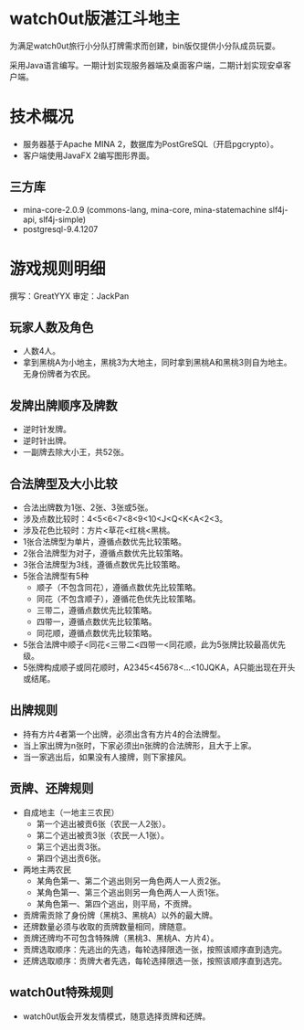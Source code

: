 # watch0ut版湛江斗地主

为满足watch0ut旅行小分队打牌需求而创建，bin版仅提供小分队成员玩耍。

采用Java语言编写。一期计划实现服务器端及桌面客户端，二期计划实现安卓客户端。

# 技术概况

- 服务器基于Apache MINA 2，数据库为PostGreSQL（开启pgcrypto）。
- 客户端使用JavaFX 2编写图形界面。

## 三方库

- mina-core-2.0.9 (commons-lang, mina-core, mina-statemachine slf4j-api, slf4j-simple)
- postgresql-9.4.1207

# 游戏规则明细

撰写：GreatYYX 审定：JackPan

## 玩家人数及角色
- 人数4人。
- 拿到黑桃A为小地主，黑桃3为大地主，同时拿到黑桃A和黑桃3则自为地主。无身份牌者为农民。

## 发牌出牌顺序及牌数
- 逆时针发牌。
- 逆时针出牌。
- 一副牌去除大小王，共52张。

## 合法牌型及大小比较
- 合法出牌数为1张、2张、3张或5张。
- 涉及点数比较时：4<5<6<7<8<9<10<J<Q<K<A<2<3。
- 涉及花色比较时：方片<草花<红桃<黑桃。
- 1张合法牌型为单片，遵循点数优先比较策略。
- 2张合法牌型为对子，遵循点数优先比较策略。
- 3张合法牌型为3线，遵循点数优先比较策略。
- 5张合法牌型有5种
	- 顺子（不包含同花），遵循点数优先比较策略。
	- 同花（不包含顺子），遵循花色优先比较策略。
	- 三带二，遵循点数优先比较策略。
	- 四带一，遵循点数优先比较策略。
	- 同花顺，遵循点数优先比较策略。
- 5张合法牌中顺子<同花<三带二<四带一<同花顺，此为5张牌比较最高优先级。
- 5张牌构成顺子或同花顺时，A2345<45678<…<10JQKA，A只能出现在开头或结尾。

## 出牌规则
- 持有方片4者第一个出牌，必须出含有方片4的合法牌型。
- 当上家出牌为n张时，下家必须出n张牌的合法牌形，且大于上家。
- 当一家逃出后，如果没有人接牌，则下家接风。

## 贡牌、还牌规则
- 自成地主（一地主三农民）
	- 第一个逃出被贡6张（农民一人2张）。
	- 第二个逃出被贡3张（农民一人1张）。
	- 第三个逃出贡3张。
	- 第四个逃出贡6张。
- 两地主两农民
	- 某角色第一、第二个逃出则另一角色两人一人贡2张。
	- 某角色第一、第三个逃出则另一角色两人一人贡1张。
	- 某角色第一、第四个逃出，则平局，不贡牌。
- 贡牌需贡除了身份牌（黑桃3、黑桃A）以外的最大牌。
- 还牌数量必须与收取的贡牌数量相同，牌随意。
- 贡牌还牌均不可包含特殊牌（黑桃3、黑桃A、方片4）。 
- 贡牌选取顺序：先逃出的先选，每轮选择限选一张，按照该顺序直到选完。
- 还牌选取顺序：贡牌大者先选，每轮选择限选一张，按照该顺序直到选完。

## watch0ut特殊规则
- watch0ut版会开发友情模式，随意选择贡牌和还牌。
